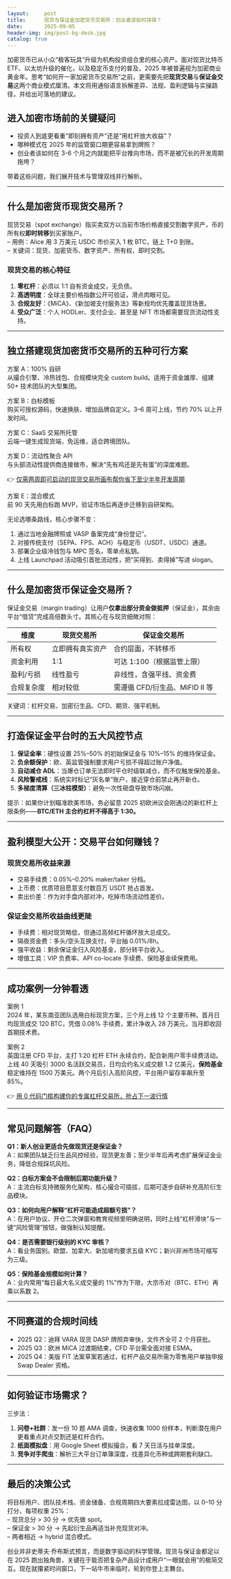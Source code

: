 ```yaml
---
layout:     post
title:      现货与保证金加密货币交易所：创业者该如何抉择？
date:       2025-09-05
header-img: img/post-bg-desk.jpg
catalog: true
---
```


加密货币已从小众“极客玩具”升级为机构投资组合里的核心资产。面对现货比特币 ETF、以太坊升级的催化，以及稳定币支付的普及，2025 年被普遍视为加密商业黄金年。思考“如何开一家加密货币交易所”之前，更需要先把**现货交易**与**保证金交易**这两个商业模式厘清。本文将用通俗语言拆解差异、法规、盈利逻辑与实操路径，并给出可落地的建议。

## 进入加密市场前的关键疑问

- 投资人到底更看重“即刻拥有资产”还是“用杠杆放大收益”？  
- 哪种模式在 2025 年的监管窗口期更容易拿到牌照？  
- 创业者该如何在 3-6 个月之内就能把平台推向市场，而不是被冗长的开发周期拖垮？

带着这些问题，我们展开技术与管理双线并行解析。

---

## 什么是加密货币现货交易所？

现货交易（spot exchange）指买卖双方以当前市场价格直接交割数字资产，币的所有权**即时转移**到买家账户。  
– 用例：Alice 用 3 万美元 USDC 市价买入 1 枚 BTC，链上 T+0 到账。  
– 关键词：现货、加密货币、数字资产、所有权、即时交割。

### 现货交易的核心特征

1. **零杠杆**：必须以 1:1 自有资金成交，无负债。  
2. **高透明度**：全球主要价格指数公开可验证，滑点肉眼可见。  
3. **合规友好**：《MiCA》、《新加坡支付服务法》等新规均优先覆盖现货场景。  
4. **受众广泛**：个人 HODLer、支付企业、甚至是 NFT 市场都需要现货流动性支持。

---

## 独立搭建现货加密货币交易所的五种可行方案

方案 A：100% 自研  
从撮合引擎、冷热钱包、合规模块完全 custom build。适用于资金雄厚、组建 50+ 技术团队的大型集团。

方案 B：白标模板  
购买可授权源码，快速换肤、增加品牌自定义。3–6 周可上线，节约 70% 以上开发时间。

方案 C：SaaS 交易所托管  
云端一键生成现货端，免运维，适合跨境团队。

方案 D：流动性聚合 API  
与头部流动性提供商连接做市，解决“先有鸡还是先有蛋”的深度难题。

👉 [仅需两周即可启动的现货交易所画布帮你省下至少半年开发周期](https://okxdog.com/)

方案 E：混合模式  
前 90 天先用白标跑 MVP，验证市场后再逐步迁移到自研架构。

无论选哪条路线，核心步骤不变：

1. 通过当地金融牌照或 VASP 备案完成“身份登记”。  
2. 对接传统支付（SEPA、FPS、ACH）与稳定币（USDT、USDC）通道。  
3. 部署企业级冷钱包与 MPC 签名，零单点私钥。  
4. 上线 Launchpad 活动吸引首批流动性，把“买得到、卖得掉”写进 slogan。

---

## 什么是加密货币保证金交易所？

保证金交易（margin trading）让用户**仅拿出部分资金做抵押**（保证金），其余由平台“借贷”完成高倍数头寸。其核心在与现货细微对照：

| 维度              | 现货交易所          | 保证金交易所              |
|-----------------|------------------|-----------------------|
| 所有权            | 立即拥有真实资产       | 合约层面，不转移币           |
| 资金利用            | 1:1               | 可达 1:100（根据监管上限）     |
| 盈利/亏损          | 线性盈亏             | 非线性，含强平线、资金费        |
| 合规复杂度           | 相对较低             | 需遵循 CFD/衍生品、MiFID II 等 |

关键词：杠杆交易、加密衍生品、CFD、期货、强平机制。

---

## 打造保证金平台时的五大风控节点

1. **保证金率**：硬性设置 25%–50% 的初始保证金与 10%–15% 的维持保证金。  
2. **负余额保护**：欧、英监管强制要求用户亏损不得超过账户净值。  
3. **自动减仓 ADL**：当爆仓订单无法即时平仓时级联减仓，而不仅触发保险基金。  
4. **风险警戒线**：系统实时标记“灰名单”账户，接近穿仓前禁止再开新仓。  
5. **多梯度清算（三冰柱模型）**：避免一次性砸盘导致市场闪崩。

提示：如果你计划瞄准欧美市场，务必留意 2025 初欧洲议会刚通过的新杠杆上限条例——**BTC/ETH 主合约杠杆不得高于 1:30。**

---

## 盈利模型大公开：交易平台如何赚钱？

### 现货交易所收益来源

- 交易手续费：0.05%–0.20% maker/taker 分档。  
- 上币费：优质项目愿意支付数百万 USDT 抢占首发。  
- 卖出价差：作为对手盘内部对冲，吃掉市场流动性差价。  

### 保证金交易所收益曲线更陡

- 手续费：相对现货略低，但通过高频杠杆循环放大总成交。  
- 隔夜资金费：多头/空头互换支付，平台抽 0.01%/8h。  
- 强平收益：剩余保证金归入风险基金，部分转平台收入。  
- 增值工具：VIP 负费率、API co-locate 手续费、保险基金续保费用。

---

## 成功案例一分钟看透

案例 1  
2024 年，某东南亚团队选用白标现货方案，三个月上线 12 个主要币种。首月日均现货成交 120 BTC，凭借 0.08% 手续费，累计净收入 28 万美元，当月即收回首期技术费。

案例 2  
英国注册 CFD 平台，主打 1:20 杠杆 ETH 永续合约，配合新用户零手续费活动。上线 40 天吸引 3000 名活跃交易员，日均合约名义成交额 1.2 亿美元，**保险基金**稳定维持在 1500 万美元。两个月后引入高阶风控，平台用户留存率飙升至 85%。

👉 [用 0 代码门槛构建你的专属杠杆交易所，抢占下一波行情](https://okxdog.com/)

---

## 常见问题解答（FAQ）

**Q1：新人创业更适合先做现货还是保证金？**  
A：如果团队缺乏衍生品风控经验，现货更友善；至少半年后再考虑扩展保证金业务，降低合规踩坑风险。

**Q2：白标方案会不会限制后期功能升级？**  
A：主流白标支持微服务化架构，核心撮合可插拔，后期可逐步自研补充高阶衍生品模块。

**Q3：如何向用户解释“杠杆可能造成超额亏损”？**  
A：在用户协议、开仓二次弹窗和教育视频里明确说明，同时上线“杠杆滑块”与一键“风险管理”按钮，做强制认知提醒。

**Q4：是否需要银行级别的 KYC 审核？**  
A：看业务国别。欧盟、加拿大、新加坡均要求五级 KYC；新兴非洲市场可缩写为三级。

**Q5：保险基金规模如何计算？**  
A：业内常用“每日最大名义成交量的 1%”作为下限，大宗币对（BTC、ETH）再乘以系数 2。

---

## 不同赛道的合规时间线

- 2025 Q2：迪拜 VARA 现货 DASP 牌照弃审快，文件齐全可 2 个月获批。  
- 2025 Q3：欧洲 MiCA 过渡期结束，CFD 平台需全面对接 ESMA。  
- 2025 Q4：美版 FIT 法案草案若通过，杠杆产品交易所需为零售用户单独申报 Swap Dealer 资格。

---

## 如何验证市场需求？

三步法：

1. **问卷+社群**：发一份 10 题 AMA 调查，快速收集 1000 份样本，判断潜在用户更看重点对点交割还是杠杆合约。  
2. **纸面模拟盘**：用 Google Sheet 模拟撮合，看 7 天日活与挂单深度。  
3. **竞争对手爬虫**：解析三大平台订单簿深度，找差异化币种或跨期套利缺口。

---

## 最后的决策公式

将目标用户、团队技术栈、资金储备、合规周期四大要素拉成雷达图，以 0–10 分打分，每项权重 25%：  
– 现货总分 > 30 分 → 优先做 spot。  
– 保证金 > 30 分 → 先起衍生品再适当补充现货对冲。  
– 两者相近 → hybrid 混合模式。

创业并非史蒂夫·乔布斯式预言，而是数字驱动的科学管理。现货与保证金都足以在 2025 跑出独角兽，关键在于能否把复杂产品设计成用户“一眼就会用”的极简交互。现在就攥紧时间窗口，下一站牛市来临时，轮到你登上主舞台。